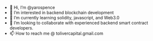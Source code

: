 - 👋 Hi, I’m @yarospence
- 👀 I’m interested in backend blockchain development
- 🌱 I’m currently learning solidity, javascript, and Web3.0 
- 💞️ I’m looking to collaborate with experienced backend smart contract developers. 
- 📫 How to reach me @ tolivercapital.gmail.com 

<!---
yarospence/yarospence is a ✨ special ✨ repository because its `README.md` (this file) appears on your GitHub profile.
You can click the Preview link to take a look at your changes.
--->
